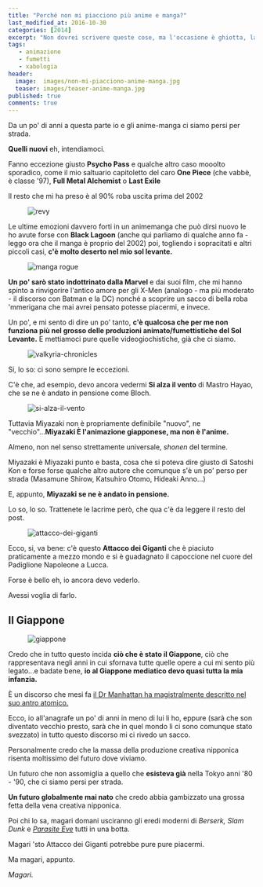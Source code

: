 ```yaml
---
title: "Perché non mi piacciono più anime e manga?"
last_modified_at: 2016-10-30
categories: [2014]
excerpt: "Non dovrei scrivere queste cose, ma l'occasione è ghiotta, la bile è tanta..."
tags: 
   - animazione
   - fumetti
   - xabologia
header:  
  image:  images/non-mi-piacciono-anime-manga.jpg
  teaser: images/teaser-anime-manga.jpg
published: true
comments: true
---
```


Da un po' di anni a questa parte io e gli anime-manga ci siamo persi per strada.

**Quelli nuovi** eh, intendiamoci.

Fanno eccezione giusto **Psycho Pass** e qualche altro caso mooolto sporadico, come il mio saltuario capitoletto del caro **One Piece** (che vabbè, è classe '97), **Full Metal Alchemist** o **Last Exile**

Il resto che mi ha preso è al 90% roba uscita prima del 2002

<figure>
<img src='https://2.bp.blogspot.com/-e_cJQ2rBvEM/VFoG2hFEiTI/AAAAAAAAK1U/QQJNZ66kock/s1600/Revy_Black_Lagoon_OP.jpg' alt='revy'>
</figure>

Le ultime emozioni davvero forti in un animemanga che può dirsi nuovo le ho avute forse con **Black Lagoon** (anche qui parliamo di qualche anno fa - leggo ora che il manga è proprio del 2002) poi, togliendo i sopracitati e altri piccoli casi, **c'è molto deserto nel mio sol levante.**

<figure>
<img src='https://1.bp.blogspot.com/-pb-EyO8JgJ8/VFoMQCyfBSI/AAAAAAAAK2E/LAVELfH6-So/s1600/rogue_x_men_manga_20_colored_by_gordonalyx-d5sffyc.jpg' alt='manga rogue'>
</figure>

**Un po' sarò stato indottrinato dalla Marvel** e dai suoi film, che mi hanno spinto a rinvigorire l'antico amore per gli X-Men (analogo - ma più moderato - il discorso con Batman e la DC) nonché a scoprire un sacco di bella roba 'mmerigana che mai avrei pensato potesse piacermi, e invece.

Un po', e mi sento di dire un po' tanto, **c'è qualcosa che per me non funziona più nel grosso delle produzioni animato/fumettistiche del Sol Levante.** E mettiamoci pure quelle videogiochistiche, già che ci siamo.

<figure>
<img src='https://3.bp.blogspot.com/-nK5PkjK5QgU/VFoIQ-8_r0I/AAAAAAAAK1g/bayhO2w_5Co/s1600/Valk_hero_vf3.jpg' alt='valkyria-chronicles'>
</figure>

Si, lo so: ci sono sempre le eccezioni.

C'è che, ad esempio, devo ancora vedermi **Si alza il vento** di Mastro Hayao, che se ne è andato in pensione come Bloch.

<figure>
<img src='https://3.bp.blogspot.com/-75gZyywT7Z0/VFoK_fHsByI/AAAAAAAAK14/zAYEzUXj7zc/s1600/si-alza-il-vento.jpg' alt='si-alza-il-vento'>
</figure>

Tuttavia Miyazaki non è propriamente definibile "nuovo", ne "vecchio"...**Miyazaki È l'animazione giapponese, ma non è l'anime.**

Almeno, non nel senso strettamente universale, _shonen_ del termine.

Miyazaki è Miyazaki punto e basta, cosa che si poteva dire giusto di Satoshi Kon e forse forse qualche altro autore che comunque s'è un po' perso per strada (Masamune Shirow, Katsuhiro Otomo, Hideaki Anno...)

E, appunto, **Miyazaki se ne è andato in pensione.**

Lo so, lo so. Trattenete le lacrime però, che qua c'è da leggere il resto del post. 

<figure>
<img src='https://2.bp.blogspot.com/-Dngn7Z2wj4M/VFoJYCXIXjI/AAAAAAAAK1s/gwcHbsLeaxc/s1600/67-foto-video-lucca-comics-2014-varie.jpg' alt='attacco-dei-giganti'>
</figure>

Ecco, si, va bene: c'è questo **Attacco dei Giganti** che è piaciuto praticamente a mezzo mondo e si è guadagnato il capoccione nel cuore del Padiglione Napoleone a Lucca.

Forse è bello eh, io ancora devo vederlo. 

Avessi voglia di farlo.

## Il Giappone 

<figure>
<img src='https://4.bp.blogspot.com/-dEZe5kwMdGg/VFoMoUjyXqI/AAAAAAAAK2M/--40L9mya7c/s1600/japan.jpeg' alt='giappone'>
</figure>

Credo che in tutto questo incida **ciò che è stato il Giappone**, ciò che rappresentava negli anni in cui sfornava tutte quelle opere a cui mi sento più legato...e badate bene, **io al Giappone mediatico devo quasi tutta la mia infanzia.**

È un discorso che mesi fa [il Dr Manhattan ha magistralmente descritto nel suo antro atomico.](https://docmanhattan.blogspot.it/2014/08/giappone-in-film-fantascienza-anni-80-e-90.html)

Ecco, io all'anagrafe un po' di anni in meno di lui li ho, eppure (sarà che son diventato vecchio presto, sarà che in quel mondo lì ci sono comunque stato svezzato) in tutto questo discorso mi ci rivedo un sacco.

Personalmente credo che la massa della produzione creativa nipponica risenta moltissimo del futuro dove viviamo.

Un futuro che non assomiglia a quello che **esisteva già** nella Tokyo anni '80 - '90, che ci siamo persi per strada.

**Un futuro globalmente mai nato** che credo abbia gambizzato una grossa fetta della vena creativa nipponica.

Poi chi lo sa, magari domani usciranno gli eredi moderni di _Berserk, Slam Dunk_ e [_Parasite Eve_](/2015/parasite-eve-recensione/) tutti in una botta.

Magari 'sto Attacco dei Giganti potrebbe pure pure piacermi.

Ma magari, appunto.

_Magari._